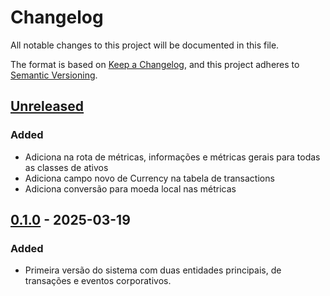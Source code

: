 # Changelog

All notable changes to this project will be documented in this file.

The format is based on [Keep a Changelog](https://keepachangelog.com/en/1.1.0/),
and this project adheres to [Semantic Versioning](https://semver.org/spec/v2.0.0.html).

## [Unreleased]

### Added

- Adiciona na rota de métricas, informações e métricas gerais para todas as classes de ativos
- Adiciona campo novo de Currency na tabela de transactions
- Adiciona conversão para moeda local nas métricas

## [0.1.0] - 2025-03-19

### Added

- Primeira versão do sistema com duas entidades principais, de transações e eventos corporativos.

[unreleased]: https://github.com/gustavohiroaki/personalfinance/compare/v0.1.0...HEAD
[0.1.0]: https://github.com/gustavohiroaki/personalfinance/releases/tag/v0.1.0
